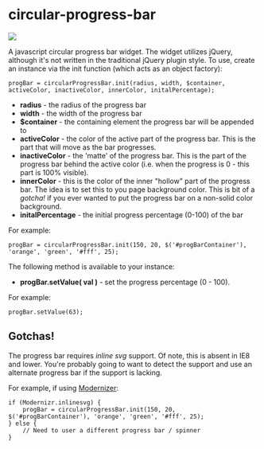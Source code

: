 # circular-progress-bar

![](https://github.com/rmisio/circular-progress-bar/blob/master/example.png?raw=true)

A javascript circular progress bar widget.  The widget utilizes jQuery, although it's not written in the traditional jQuery plugin style. To use, create an instance via the init function (which acts as an object factory):

    progBar = circularProgressBar.init(radius, width, $container, activeColor, inactiveColor, innerColor, initalPercentage);

* **radius** - the radius of the progress bar
* **width** - the width of the progress bar
* **$container** - the containing element the progress bar will be appended to
* **activeColor** - the color of the active part of the progress bar. This is the part that will move as the bar progresses.
* **inactiveColor** - the 'matte' of the progress bar. This is the part of the progress bar behind the active color (i.e. when the progress is 0 - this part is 100% visible).
* **innerColor** - this is the color of the inner "hollow" part of the progress bar. The idea is to set this to you page background color. This is bit of a *gotcha!* if you ever wanted to put the progress bar on a non-solid color background.
* **initalPercentage** - the initial progress percentage (0-100) of the bar

For example:

    progBar = circularProgressBar.init(150, 20, $('#progBarContainer'), 'orange', 'green', '#fff', 25);

The following method is available to your instance:

* **progBar.setValue( val )** - set the progress percentage (0 - 100).

For example:

    progBar.setValue(63);

## Gotchas!

The progress bar requires *inline svg* support. Of note, this is absent in IE8 and lower. You're probably going to want to detect the support and use an alternate progress bar if the support is lacking.

For example, if using [Modernizer](https://github.com/Modernizr/Modernizr):

    if (Modernizr.inlinesvg) {
        progBar = circularProgressBar.init(150, 20, $('#progBarContainer'), 'orange', 'green', '#fff', 25);
    } else {
        // Need to user a different progress bar / spinner
    }


    